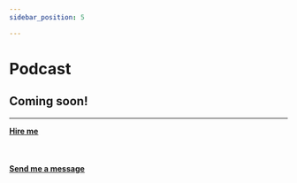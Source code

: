 ```yaml
---
sidebar_position: 5

---
```


# Podcast


## Coming soon!

<!-- I have conversations with cool people who are doing cool things.

Take a listen down below.

### Episode 1 - title name
<iframe src="https://anchor.fm/doubleclick/embed" height="102px" width="345px" frameborder="0" scrolling="no"></iframe> -->

<hr></hr>
<a href="https://calendly.com/mattherzog/business-chat" target="_blank"><b><u>Hire me</u></b></a>
<br></br>
<br></br>
<a href="mailto:matt@mattherzog.me" target="_blank"><b><u>Send me a message</u></b></a>